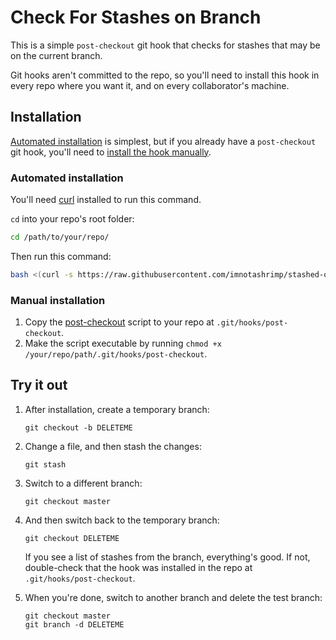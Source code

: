 # Check For Stashes on Branch

This is a simple `post-checkout` git hook
that checks for stashes that may be on the current branch.

Git hooks aren't committed to the repo,
so you'll need to install this hook
in every repo where you want it,
and on every collaborator's machine.

## Installation

[Automated installation](#automated-installation)
is simplest,
but if you already have a `post-checkout` git hook,
you'll need to
[install the hook manually](#manual-installation).

### Automated installation

You'll need [curl](https://curl.haxx.se/) installed to run this command.

`cd` into your repo's root folder:

```bash
cd /path/to/your/repo/
```

Then run this command:

```bash
bash <(curl -s https://raw.githubusercontent.com/imnotashrimp/stashed-on-branch/master/install.sh)
```

### Manual installation

1. Copy the
  [post-checkout](https://raw.githubusercontent.com/imnotashrimp/stashed-on-branch/master/post-checkout)
  script to your repo at `.git/hooks/post-checkout`.
2. Make the script executable by running `chmod +x /your/repo/path/.git/hooks/post-checkout`.

## Try it out

1. After installation, create a temporary branch:

    ```shell
    git checkout -b DELETEME
    ```

2. Change a file, and then stash the changes:

    ```shell
    git stash
    ```

3. Switch to a different branch:

    ```shell
    git checkout master
    ```

4. And then switch back to the temporary branch:

    ```shell
    git checkout DELETEME
    ```

    If you see a list of stashes from the branch,
    everything's good.
    If not, double-check that the hook was installed in the repo at `.git/hooks/post-checkout`.

5. When you're done,
  switch to another branch and delete the test branch:

    ```shell
    git checkout master
    git branch -d DELETEME
    ```
